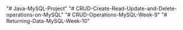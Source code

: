 "# Java-MySQL-Project" 
"# CRUD-Create-Read-Update-and-Delete-operations-on-MySQL" 
"# CRUD-Operations-MySQL-Week-9" 
"# Returning-Data-MySQL-Week-10" 
